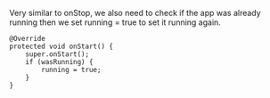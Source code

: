 Very similar to onStop, we also need to check if the app was already running then we set running = true to set it running again.
```
@Override    
protected void onStart() {        	
	super.onStart();
	if (wasRunning) {        
		running = true;    
	}
}
```
